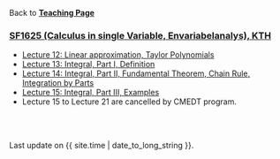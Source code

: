 Back to [**Teaching Page**](https://wanminliu.github.io/KTH/)

### [SF1625 (Calculus in single Variable, Envariabelanalys), KTH](https://canvas.kth.se/courses/42734/pages/celte-cinek-cmete-copen-cmedt)

*  [Lecture 12: Linear approximation, Taylor Polynomials](https://wanminliu.github.io/KTH/SF1625/L12/L12.html)
*  [Lecture 13: Integral, Part I, Definition](https://wanminliu.github.io/KTH/SF1625/L13/L13.html)
*  [Lecture 14: Integral, Part II, Fundamental Theorem, Chain Rule, Integration by Parts](https://wanminliu.github.io/KTH/SF1625/L14/L14.html)
*  [Lecture 15: Integral, Part III, Examples](https://wanminliu.github.io/KTH/SF1625/L15/L15.html)
*  Lecture 15 to Lecture 21 are cancelled by CMEDT program.


<br/><br/>
<p>Last update on {{ site.time | date_to_long_string }}.</p>
